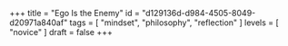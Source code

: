 +++
title = "Ego Is the Enemy"
id = "d129136d-d984-4505-8049-d20971a840af"
tags = [ "mindset", "philosophy", "reflection" ]
levels = [ "novice" ]
draft = false
+++

